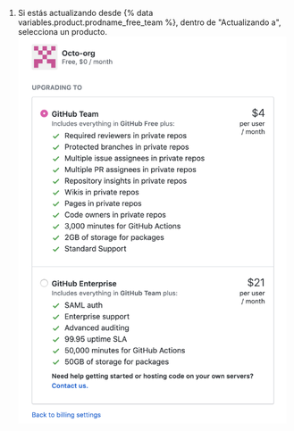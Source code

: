 1. Si estás actualizando desde {% data variables.product.prodname_free_team %}, dentro de "Actualizando a", selecciona un producto. ![Botón Upgrade (Bajar de categoría)](/assets/images/help/billing/upgrade-to-product.png)
